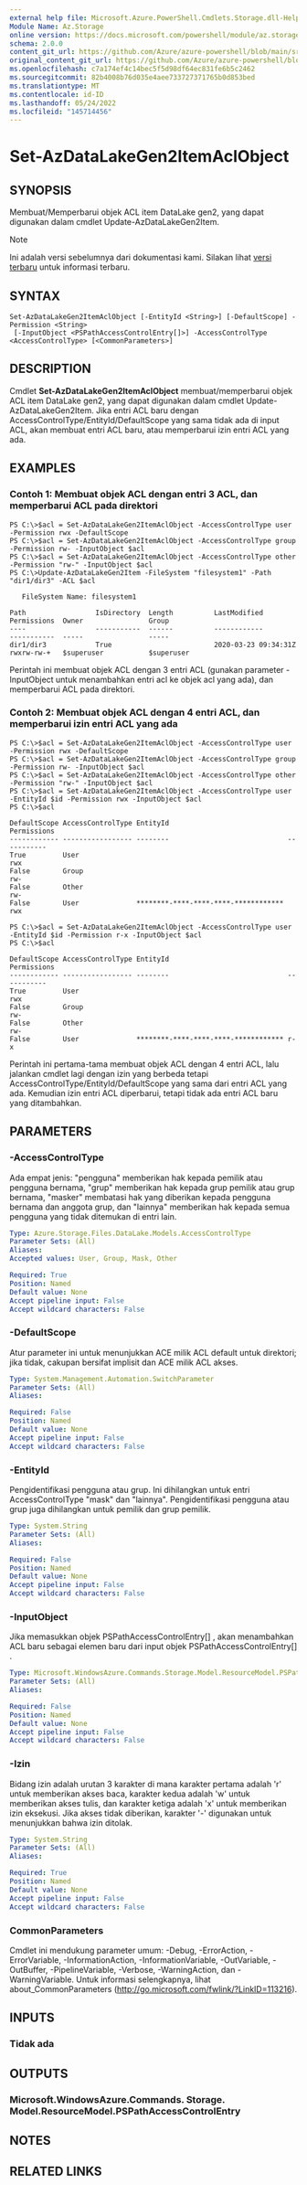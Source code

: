 ```yaml
---
external help file: Microsoft.Azure.PowerShell.Cmdlets.Storage.dll-Help.xml
Module Name: Az.Storage
online version: https://docs.microsoft.com/powershell/module/az.storage/set-azdatalakegen2itemaclobject
schema: 2.0.0
content_git_url: https://github.com/Azure/azure-powershell/blob/main/src/Storage/Storage.Management/help/Set-AzDataLakeGen2ItemAclObject.md
original_content_git_url: https://github.com/Azure/azure-powershell/blob/main/src/Storage/Storage.Management/help/Set-AzDataLakeGen2ItemAclObject.md
ms.openlocfilehash: c7a174ef4c14bec5f5d98df64ec831fe6b5c2462
ms.sourcegitcommit: 82b4008b76d035e4aee733727371765b0d853bed
ms.translationtype: MT
ms.contentlocale: id-ID
ms.lasthandoff: 05/24/2022
ms.locfileid: "145714456"
---
```

# Set-AzDataLakeGen2ItemAclObject

## SYNOPSIS
Membuat/Memperbarui objek ACL item DataLake gen2, yang dapat digunakan dalam cmdlet Update-AzDataLakeGen2Item.

> [!NOTE]
>Ini adalah versi sebelumnya dari dokumentasi kami. Silakan lihat [versi terbaru](/powershell/module/az.storage/set-azdatalakegen2itemaclobject) untuk informasi terbaru.

## SYNTAX

```
Set-AzDataLakeGen2ItemAclObject [-EntityId <String>] [-DefaultScope] -Permission <String>
 [-InputObject <PSPathAccessControlEntry[]>] -AccessControlType <AccessControlType> [<CommonParameters>]
```

## DESCRIPTION
Cmdlet **Set-AzDataLakeGen2ItemAclObject** membuat/memperbarui objek ACL item DataLake gen2, yang dapat digunakan dalam cmdlet Update-AzDataLakeGen2Item.
Jika entri ACL baru dengan AccessControlType/EntityId/DefaultScope yang sama tidak ada di input ACL, akan membuat entri ACL baru, atau memperbarui izin entri ACL yang ada.

## EXAMPLES

### Contoh 1: Membuat objek ACL dengan entri 3 ACL, dan memperbarui ACL pada direktori
```
PS C:\>$acl = Set-AzDataLakeGen2ItemAclObject -AccessControlType user -Permission rwx -DefaultScope
PS C:\>$acl = Set-AzDataLakeGen2ItemAclObject -AccessControlType group -Permission rw- -InputObject $acl 
PS C:\>$acl = Set-AzDataLakeGen2ItemAclObject -AccessControlType other -Permission "rw-" -InputObject $acl
PS C:\>Update-AzDataLakeGen2Item -FileSystem "filesystem1" -Path "dir1/dir3" -ACL $acl

   FileSystem Name: filesystem1

Path                 IsDirectory  Length          LastModified         Permissions  Owner                Group               
----                 -----------  ------          ------------         -----------  -----                -----               
dir1/dir3            True                         2020-03-23 09:34:31Z rwxrw-rw-+   $superuser           $superuser
```

Perintah ini membuat objek ACL dengan 3 entri ACL (gunakan parameter -InputObject untuk menambahkan entri acl ke objek acl yang ada), dan memperbarui ACL pada direktori.

### Contoh 2: Membuat objek ACL dengan 4 entri ACL, dan memperbarui izin entri ACL yang ada
```
PS C:\>$acl = Set-AzDataLakeGen2ItemAclObject -AccessControlType user -Permission rwx -DefaultScope
PS C:\>$acl = Set-AzDataLakeGen2ItemAclObject -AccessControlType group -Permission rw- -InputObject $acl 
PS C:\>$acl = Set-AzDataLakeGen2ItemAclObject -AccessControlType other -Permission "rw-" -InputObject $acl
PS C:\>$acl = Set-AzDataLakeGen2ItemAclObject -AccessControlType user -EntityId $id -Permission rwx -InputObject $acl 
PS C:\>$acl

DefaultScope AccessControlType EntityId                             Permissions
------------ ----------------- --------                             -----------
True         User                                                   rwx        
False        Group                                                  rw-        
False        Other                                                  rw-        
False        User              ********-****-****-****-************ rwx        

PS C:\>$acl = Set-AzDataLakeGen2ItemAclObject -AccessControlType user -EntityId $id -Permission r-x -InputObject $acl 
PS C:\>$acl  

DefaultScope AccessControlType EntityId                             Permissions
------------ ----------------- --------                             -----------
True         User                                                   rwx        
False        Group                                                  rw-        
False        Other                                                  rw-        
False        User              ********-****-****-****-************ r-x
```

Perintah ini pertama-tama membuat objek ACL dengan 4 entri ACL, lalu jalankan cmdlet lagi dengan izin yang berbeda tetapi AccessControlType/EntityId/DefaultScope yang sama dari entri ACL yang ada.
Kemudian izin entri ACL diperbarui, tetapi tidak ada entri ACL baru yang ditambahkan.

## PARAMETERS

### -AccessControlType
Ada empat jenis: "pengguna" memberikan hak kepada pemilik atau pengguna bernama, "grup" memberikan hak kepada grup pemilik atau grup bernama, "masker" membatasi hak yang diberikan kepada pengguna bernama dan anggota grup, dan "lainnya" memberikan hak kepada semua pengguna yang tidak ditemukan di entri lain.

```yaml
Type: Azure.Storage.Files.DataLake.Models.AccessControlType
Parameter Sets: (All)
Aliases:
Accepted values: User, Group, Mask, Other

Required: True
Position: Named
Default value: None
Accept pipeline input: False
Accept wildcard characters: False
```

### -DefaultScope
Atur parameter ini untuk menunjukkan ACE milik ACL default untuk direktori; jika tidak, cakupan bersifat implisit dan ACE milik ACL akses.

```yaml
Type: System.Management.Automation.SwitchParameter
Parameter Sets: (All)
Aliases:

Required: False
Position: Named
Default value: None
Accept pipeline input: False
Accept wildcard characters: False
```

### -EntityId
Pengidentifikasi pengguna atau grup.
Ini dihilangkan untuk entri AccessControlType "mask" dan "lainnya".
Pengidentifikasi pengguna atau grup juga dihilangkan untuk pemilik dan grup pemilik.

```yaml
Type: System.String
Parameter Sets: (All)
Aliases:

Required: False
Position: Named
Default value: None
Accept pipeline input: False
Accept wildcard characters: False
```

### -InputObject
Jika memasukkan objek PSPathAccessControlEntry\[\] , akan menambahkan ACL baru sebagai elemen baru dari input objek PSPathAccessControlEntry\[\] .

```yaml
Type: Microsoft.WindowsAzure.Commands.Storage.Model.ResourceModel.PSPathAccessControlEntry[]
Parameter Sets: (All)
Aliases:

Required: False
Position: Named
Default value: None
Accept pipeline input: False
Accept wildcard characters: False
```

### -Izin
Bidang izin adalah urutan 3 karakter di mana karakter pertama adalah 'r' untuk memberikan akses baca, karakter kedua adalah 'w' untuk memberikan akses tulis, dan karakter ketiga adalah 'x' untuk memberikan izin eksekusi.
Jika akses tidak diberikan, karakter '-' digunakan untuk menunjukkan bahwa izin ditolak.

```yaml
Type: System.String
Parameter Sets: (All)
Aliases:

Required: True
Position: Named
Default value: None
Accept pipeline input: False
Accept wildcard characters: False
```

### CommonParameters
Cmdlet ini mendukung parameter umum: -Debug, -ErrorAction, -ErrorVariable, -InformationAction, -InformationVariable, -OutVariable, -OutBuffer, -PipelineVariable, -Verbose, -WarningAction, dan -WarningVariable. Untuk informasi selengkapnya, lihat about_CommonParameters (http://go.microsoft.com/fwlink/?LinkID=113216).

## INPUTS

### Tidak ada

## OUTPUTS

### Microsoft.WindowsAzure.Commands. Storage. Model.ResourceModel.PSPathAccessControlEntry

## NOTES

## RELATED LINKS

